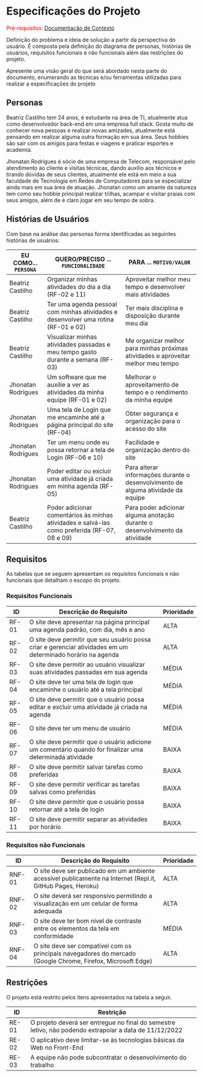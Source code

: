 # Especificações do Projeto

<span style="color:red">Pré-requisitos: <a href="1-Documentação de Contexto.md"> Documentação de Contexto</a></span>

Definição do problema e ideia de solução a partir da perspectiva do usuário. É composta pela definição do  diagrama de personas, histórias de usuários, requisitos funcionais e não funcionais além das restrições do projeto.

Apresente uma visão geral do que será abordado nesta parte do documento, enumerando as técnicas e/ou ferramentas utilizadas para realizar a especificações do projeto

## Personas

Beatriz Castilho tem 24 anos, é estudante na área de TI, atualmente atua como desenvolvedor back-end em uma empresa full stack. Gosta muito de conhecer nova pessoas e realizar novas amizades, atualmente está pensando em realizar alguma outra formação em sua área. Seus hobbies são sair com os amigos para festas e viagens e praticar esportes e academia.

Jhonatan Rodrigues é sócio de uma empresa de Telecom, responsável pelo atendimento ao cliente e visitas técnicas, dando auxílio aos técnicos e tirando dúvidas de seus clientes, atualmente ele está em meio a sua faculdade de Tecnologia em Redes de Computadores para se especializar ainda mais em sua área de atuação. Jhonatan como um amante da natureza tem como seu hobbie principal realizar trilhas, acampar e visitar praias com seus amigos, além de é claro jogar em seu tempo de sobra.

## Histórias de Usuários

Com base na análise das personas forma identificadas as seguintes histórias de usuários:

|EU COMO... `PERSONA`| QUERO/PRECISO ... `FUNCIONALIDADE` |PARA ... `MOTIVO/VALOR`                 |
|--------------------|------------------------------------|----------------------------------------|
|Beatriz Castilho    |Organizar minhas atividades do dia a dia (RF-02 e 11)          |Aproveitar melhor meu tempo e desenvolver mais atividades          |
|Beatriz Castilho    |Ter uma agenda pessoal com minhas atividades e desenvolver uma rotina (RF-01 e 02)| Ter mais disciplina e disposição durante meu dia |
|Beatriz Castilho    |Visualizar minhas atividades passadas e meu tempo gasto durante a semana (RF-03)|Me organizar melhor para minhas próximas atividades e aproveitar melhor meu tempo|
|Jhonatan Rodrigues  |Um software que me auxilie a ver as atividades da minha equipe (RF-01 e 02)|Melhorar o aproveitamento de tempo e o rendimento da minha equipe|
|Jhonatan Rodrigues  |Uma tela de Login que me encaminhe até a página principal do site (RF-04)|Obter segurança e organização para o acesso do site|
|Jhonatan Rodrigues  |Ter um menu onde eu possa retornar a tela de Login (RF-06 e 10)|Facilidade e organização dentro do site|
|Jhonatan Rodrigues  |Poder editar ou excluir uma atividade já criada em minha agenda (RF-05)|Para alterar informações durante o desenvolvimento de alguma atividade da equipe|
|Beatriz Castilho    |Poder adicionar comentários às minhas atividades e salvá-las como preferida (RF-07, 08 e 09)|Para poder adicionar alguma anotação durante o desenvolvimento da atividade|

## Requisitos

As tabelas que se seguem apresentam os requisitos funcionais e não funcionais que detalham o escopo do projeto.

### Requisitos Funcionais

|ID    | Descrição do Requisito  | Prioridade |
|------|-----------------------------------------|----|
|RF-01| O site deve apresentar na página principal uma agenda padrão, com dia, mês e ano | ALTA  | 
|RF-02| O site deve permitir que seu usuário possa criar e gerenciar atividades em um determinado horário na agenda | ALTA  |
|RF-03| O site deve permitir ao usuário visualizar suas atividades passadas em sua agenda | MÉDIA |
|RF-04| O site deve ter uma tela de login que encaminhe o usuário até a tela principal | MÉDIA  |
|RF-05| O site deve permitir que o usuário possa editar e excluir uma atividade já criada na agenda | MÉDIA |
|RF-06| O site deve ter um menu de usuário | MÉDIA |
|RF-07| O site deve permitir que o usuário adicione um comentário quando for finalizar uma determinada atividade | BAIXA |
|RF-08| O site deve permitir salvar tarefas como preferidas | BAIXA |
|RF-09| O site deve permitir verificar as tarefas salvas como preferidas | BAIXA |
|RF-10| O site deve permitir que o usuário possa retornar até a tela de login | BAIXA |
|RF-11| O site deve permitir separar as atividades por horário | BAIXA |


### Requisitos não Funcionais

|ID     | Descrição do Requisito  |Prioridade |
|-------|-------------------------|----|
|RNF-01| O site deve ser publicado em um ambiente acessível publicamente na Internet (Repl.it, GitHub Pages, Heroku) |  ALTA  | 
|RNF-02| O site deverá ser responsivo permitindo a visualização em um celular de forma adequada |  ALTA  | 
|RNF-03| O site deve ter bom nível de contraste entre os elementos da tela em conformidade  |  MÉDIA | 
|RNF-04| O site deve ser compatível com os principais navegadores do mercado (Google Chrome, Firefox, Microsoft Edge) |  ALTA  | 


## Restrições

O projeto está restrito pelos itens apresentados na tabela a seguir.

|ID| Restrição                                             |
|--|-------------------------------------------------------|
|RE-01| O projeto deverá ser entregue no final do semestre letivo, não podendo extrapolar a data de 11/12/2022 |
|RE-02| O aplicativo deve limitar-se às tecnologias básicas da Web no Front-End                                |
|RE-03| A equipe não pode subcontratar o desenvolvimento do trabalho                                           |

